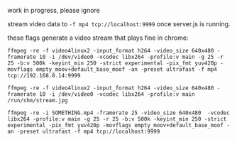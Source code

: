 work in progress, please ignore

stream video data to `-f mp4 tcp://localhost:9999` once server.js is running.

these flags generate a video stream that plays fine in chrome:

```
ffmpeg -re -f video4linux2 -input_format h264 -video_size 640x480 -framerate 10 -i /dev/video0 -vcodec libx264 -profile:v main -g 25 -r 25 -b:v 500k -keyint_min 250 -strict experimental -pix_fmt yuv420p -movflags empty_moov+default_base_moof -an -preset ultrafast -f mp4 tcp://192.168.0.14:9999

ffmpeg -re -f video4linux2 -input_format h264 -video_size 640x480 -framerate 10 -i /dev/video0 -vcodec libx264 -profile:v main /run/shm/stream.jpg

ffmpeg -re -i SOMETHING.mp4 -framerate 25 -video_size 640x480  -vcodec libx264 -profile:v main -g 25 -r 25 -b:v 500k -keyint_min 250 -strict experimental -pix_fmt yuv420p -movflags empty_moov+default_base_moof -an -preset ultrafast -f mp4 tcp://localhost:9999
```
